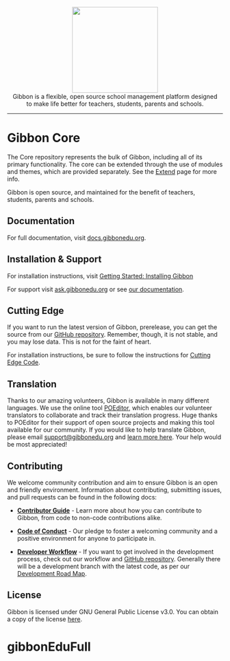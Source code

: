 <p align="center">
    <a href="https://gibbonedu.org/" target="_blank"><img width="200" src="https://gibbonedu.org/img/gibbon-logo.png"></a><br>
    Gibbon is a flexible, open source school management platform designed <br>
    to make life better for teachers, students, parents and schools.
</p>

------

Gibbon Core
===========
The Core repository represents the bulk of Gibbon, including all of its primary functionality. The core can be extended through the use of modules and themes, which are provided separately. See the [Extend](https://gibbonedu.org/extend/) page for more info.

Gibbon is open source, and maintained for the benefit of teachers, students, parents and schools.

## Documentation

For full documentation, visit [docs.gibbonedu.org](https://docs.gibbonedu.org).

## Installation & Support

For installation instructions, visit [Getting Started: Installing Gibbon](https://docs.gibbonedu.org/introduction/installing-gibbon)

For support visit [ask.gibbonedu.org](https://ask.gibbonedu.org) or see [our documentation](https://docs.gibbonedu.org).

## Cutting Edge
If you want to run the latest version of Gibbon, prerelease, you can get the source from our [GitHub repository](https://github.com/GibbonEdu/core). Remember, though, it is not stable, and you may lose data. This is not for the faint of heart.

For installation instructions, be sure to follow the instructions for [Cutting Edge Code](https://docs.gibbonedu.org/introduction/installation-options/cutting-edge-code).

## Translation

Thanks to our amazing volunteers, Gibbon is available in many different languages. We use the online tool [POEditor](https://poeditor.com), which enables our volunteer translators to collaborate and track their translation progress. Huge thanks to POEditor for their support of open source projects and making this tool available for our community. If you would like to help translate Gibbon, please email support@gibbonedu.org and [learn more here](https://gibbonedu.org/about/#languages). Your help would be most appreciated!

## Contributing

We welcome community contribution and aim to ensure Gibbon is an open and friendly environment. Information about contributing, submitting issues, and pull requests can be found in the following docs:

- [**Contributor Guide**](https://github.com/GibbonEdu/core/blob/master/.github/CONTRIBUTING.md) - Learn more about how you can contribute to Gibbon, from code to non-code contributions alike.

- [**Code of Conduct**](https://github.com/GibbonEdu/core/blob/master/.github/CODE_OF_CONDUCT.md) - Our pledge to foster a welcoming community and a positive environment for anyone to participate in.

- [**Developer Workflow**](https://docs.gibbonedu.org/development/getting-started/developer-workflow) - If you want to get involved in the development process, check out our workflow and [GitHub repository](https://github.com/GibbonEdu/core). Generally there will be a development branch with the latest code, as per our [Development Road Map](https://docs.gibbonedu.org/development/gibbon-road-map).

## License

Gibbon is licensed under GNU General Public License v3.0. You can obtain a copy of the license [here](https://github.com/GibbonEdu/core/blob/master/LICENSE).
# gibbonEduFull
